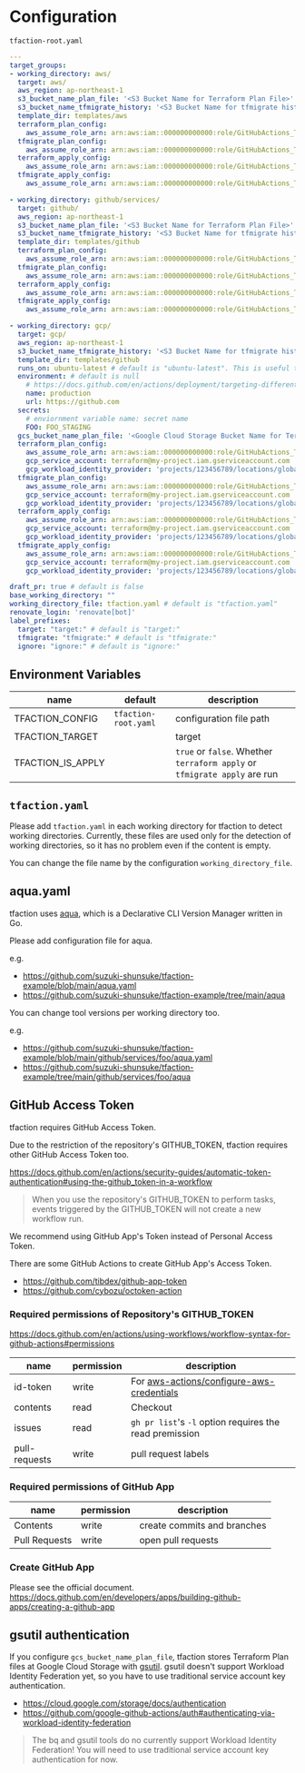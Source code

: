 # Configuration

`tfaction-root.yaml`

```yaml
---
target_groups:
- working_directory: aws/
  target: aws/
  aws_region: ap-northeast-1
  s3_bucket_name_plan_file: '<S3 Bucket Name for Terraform Plan File>'
  s3_bucket_name_tfmigrate_history: '<S3 Bucket Name for tfmigrate history files>'
  template_dir: templates/aws
  terraform_plan_config:
    aws_assume_role_arn: arn:aws:iam::000000000000:role/GitHubActions_Terraform_AWS_terraform_plan
  tfmigrate_plan_config:
    aws_assume_role_arn: arn:aws:iam::000000000000:role/GitHubActions_Terraform_AWS_tfmigrate_plan
  terraform_apply_config:
    aws_assume_role_arn: arn:aws:iam::000000000000:role/GitHubActions_Terraform_AWS_terraform_apply
  tfmigrate_apply_config:
    aws_assume_role_arn: arn:aws:iam::000000000000:role/GitHubActions_Terraform_AWS_tfmigrate_apply

- working_directory: github/services/
  target: github/
  aws_region: ap-northeast-1
  s3_bucket_name_plan_file: '<S3 Bucket Name for Terraform Plan File>'
  s3_bucket_name_tfmigrate_history: '<S3 Bucket Name for tfmigrate history files>'
  template_dir: templates/github
  terraform_plan_config:
    aws_assume_role_arn: arn:aws:iam::000000000000:role/GitHubActions_Terraform_github_terraform_plan
  tfmigrate_plan_config:
    aws_assume_role_arn: arn:aws:iam::000000000000:role/GitHubActions_Terraform_github_tfmigrate_plan
  terraform_apply_config:
    aws_assume_role_arn: arn:aws:iam::000000000000:role/GitHubActions_Terraform_github_terraform_apply
  tfmigrate_apply_config:
    aws_assume_role_arn: arn:aws:iam::000000000000:role/GitHubActions_Terraform_github_tfmigrate_apply

- working_directory: gcp/
  target: gcp/
  aws_region: ap-northeast-1
  s3_bucket_name_tfmigrate_history: '<S3 Bucket Name for tfmigrate history files>'
  template_dir: templates/github
  runs_on: ubuntu-latest # default is "ubuntu-latest". This is useful to use GitHub Actions Self Hosted Runner for the specific provider
  environment: # default is null
    # https://docs.github.com/en/actions/deployment/targeting-different-environments/using-environments-for-deployment
    name: production
    url: https://github.com
  secrets:
    # enviornment variable name: secret name
    FOO: FOO_STAGING
  gcs_bucket_name_plan_file: '<Google Cloud Storage Bucket Name for Terraform Plan File>'
  terraform_plan_config:
    aws_assume_role_arn: arn:aws:iam::000000000000:role/GitHubActions_Terraform_gcp_terraform_plan
    gcp_service_account: terraform@my-project.iam.gserviceaccount.com
    gcp_workload_identity_provider: 'projects/123456789/locations/global/workloadIdentityPools/my-pool/providers/my-provider'
  tfmigrate_plan_config:
    aws_assume_role_arn: arn:aws:iam::000000000000:role/GitHubActions_Terraform_gcp_tfmigrate_plan
    gcp_service_account: terraform@my-project.iam.gserviceaccount.com
    gcp_workload_identity_provider: 'projects/123456789/locations/global/workloadIdentityPools/my-pool/providers/my-provider'
  terraform_apply_config:
    aws_assume_role_arn: arn:aws:iam::000000000000:role/GitHubActions_Terraform_gcp_terraform_apply
    gcp_service_account: terraform@my-project.iam.gserviceaccount.com
    gcp_workload_identity_provider: 'projects/123456789/locations/global/workloadIdentityPools/my-pool/providers/my-provider'
  tfmigrate_apply_config:
    aws_assume_role_arn: arn:aws:iam::000000000000:role/GitHubActions_Terraform_gcp_tfmigrate_apply
    gcp_service_account: terraform@my-project.iam.gserviceaccount.com
    gcp_workload_identity_provider: 'projects/123456789/locations/global/workloadIdentityPools/my-pool/providers/my-provider'

draft_pr: true # default is false
base_working_directory: ""
working_directory_file: tfaction.yaml # default is "tfaction.yaml"
renovate_login: 'renovate[bot]'
label_prefixes:
  target: "target:" # default is "target:"
  tfmigrate: "tfmigrate:" # default is "tfmigrate:"
  ignore: "ignore:" # default is "ignore:"
```

## Environment Variables

name | default | description
--- | --- | ---
TFACTION_CONFIG | `tfaction-root.yaml` | configuration file path
TFACTION_TARGET | | target
TFACTION_IS_APPLY | | `true` or `false`. Whether `terraform apply` or `tfmigrate apply` are run

## `tfaction.yaml`

Please add `tfaction.yaml` in each working directory for tfaction to detect working directories.
Currently, these files are used only for the detection of working directories,
so it has no problem even if the content is empty.

You can change the file name by the configuration `working_directory_file`.

## aqua.yaml

tfaction uses [aqua](https://aquaproj.github.io/), which is a Declarative CLI Version Manager written in Go.

Please add configuration file for aqua.

e.g.

* https://github.com/suzuki-shunsuke/tfaction-example/blob/main/aqua.yaml
* https://github.com/suzuki-shunsuke/tfaction-example/tree/main/aqua

You can change tool versions per working directory too.

e.g.

* https://github.com/suzuki-shunsuke/tfaction-example/blob/main/github/services/foo/aqua.yaml
* https://github.com/suzuki-shunsuke/tfaction-example/tree/main/github/services/foo/aqua

## GitHub Access Token

tfaction requires GitHub Access Token.

Due to the restriction of the repository's GITHUB_TOKEN, tfaction requires other GitHub Access Token too.

https://docs.github.com/en/actions/security-guides/automatic-token-authentication#using-the-github_token-in-a-workflow

> When you use the repository's GITHUB_TOKEN to perform tasks, events triggered by the GITHUB_TOKEN will not create a new workflow run.

We recommend using GitHub App's Token instead of Personal Access Token.

There are some GitHub Actions to create GitHub App's Access Token.

* https://github.com/tibdex/github-app-token
* https://github.com/cybozu/octoken-action

### Required permissions of Repository's GITHUB_TOKEN

https://docs.github.com/en/actions/using-workflows/workflow-syntax-for-github-actions#permissions

name | permission | description
--- | --- | ---
id-token | write | For [aws-actions/configure-aws-credentials](https://github.com/aws-actions/configure-aws-credentials)
contents | read | Checkout
issues | read | `gh pr list`'s `-l` option requires the read premission
pull-requests | write | pull request labels

### Required permissions of GitHub App

name | permission | description
--- | --- | ---
Contents | write | create commits and branches
Pull Requests | write | open pull requests

### Create GitHub App

Please see the official document. https://docs.github.com/en/developers/apps/building-github-apps/creating-a-github-app

## gsutil authentication

If you configure `gcs_bucket_name_plan_file`, tfaction stores Terraform Plan files at Google Cloud Storage with [gsutil](https://cloud.google.com/storage/docs/gsutil).
gsutil doesn't support Workload Identity Federation yet, so you have to use traditional service account key authentication.

* https://cloud.google.com/storage/docs/authentication
* https://github.com/google-github-actions/auth#authenticating-via-workload-identity-federation

> The bq and gsutil tools do no currently support Workload Identity Federation! You will need to use traditional service account key authentication for now.
